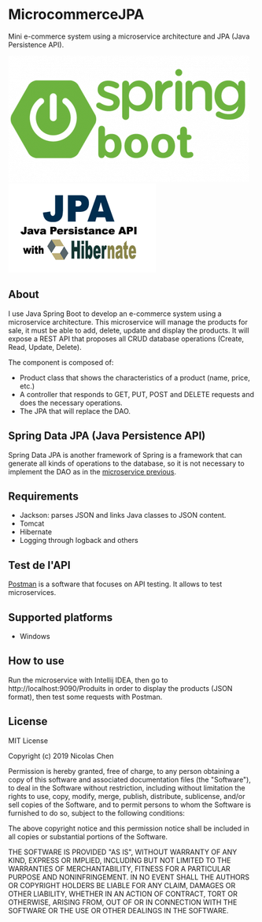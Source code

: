 # MicrocommerceJPA
Mini e-commerce system using a microservice architecture and JPA (Java Persistence API).

![image1](https://github.com/nicolaschen1/MicrocommerceJPA/blob/master/spring-boot.png)
![image2](https://github.com/nicolaschen1/MicrocommerceJPA/blob/master/jpa-logo.png)

## About
I use Java Spring Boot to develop an e-commerce system using a microservice architecture. This microservice will manage the products for sale, it must be able to add, delete, update and display the products. It will expose a REST API that proposes all CRUD database operations (Create, Read, Update, Delete).

The component is composed of:
- Product class that shows the characteristics of a product (name, price, etc.)
- A controller that responds to GET, PUT, POST and DELETE requests and does the necessary operations.
- The JPA that will replace the DAO.

## Spring Data JPA (Java Persistence API)
Spring Data JPA is another framework of Spring is a framework that can generate all kinds of operations to the database, so it is not necessary to implement the DAO as in the [microservice previous](https://github.com/nicolaschen1/Microcommerce).

## Requirements
- Jackson: parses JSON and links Java classes to JSON content.
- Tomcat
- Hibernate
- Logging through logback and others

## Test de l'API
[Postman](https://www.getpostman.com/) is a software that focuses on API testing.
It allows to test microservices.

## Supported platforms
- Windows

## How to use
Run the microservice with Intellij IDEA, then go to 
http://localhost:9090/Produits
in order to display the products (JSON format), then test some requests with Postman.

## License
MIT License

Copyright (c) 2019 Nicolas Chen

Permission is hereby granted, free of charge, to any person obtaining a copy
of this software and associated documentation files (the "Software"), to deal
in the Software without restriction, including without limitation the rights
to use, copy, modify, merge, publish, distribute, sublicense, and/or sell
copies of the Software, and to permit persons to whom the Software is
furnished to do so, subject to the following conditions:

The above copyright notice and this permission notice shall be included in all
copies or substantial portions of the Software.

THE SOFTWARE IS PROVIDED "AS IS", WITHOUT WARRANTY OF ANY KIND, EXPRESS OR
IMPLIED, INCLUDING BUT NOT LIMITED TO THE WARRANTIES OF MERCHANTABILITY,
FITNESS FOR A PARTICULAR PURPOSE AND NONINFRINGEMENT. IN NO EVENT SHALL THE
AUTHORS OR COPYRIGHT HOLDERS BE LIABLE FOR ANY CLAIM, DAMAGES OR OTHER
LIABILITY, WHETHER IN AN ACTION OF CONTRACT, TORT OR OTHERWISE, ARISING FROM,
OUT OF OR IN CONNECTION WITH THE SOFTWARE OR THE USE OR OTHER DEALINGS IN THE
SOFTWARE.
